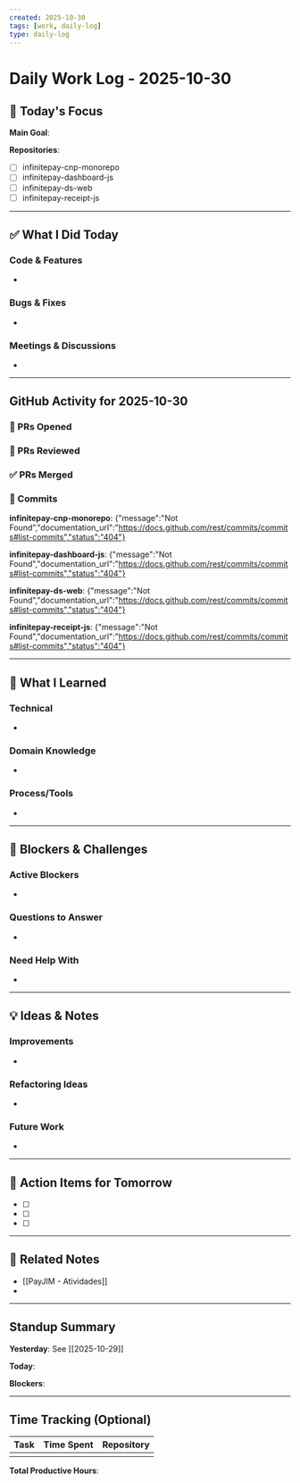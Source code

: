 ```yaml
---
created: 2025-10-30
tags: [work, daily-log]
type: daily-log
---
```


# Daily Work Log - 2025-10-30

## 🎯 Today's Focus

**Main Goal**:

**Repositories**:
- [ ] infinitepay-cnp-monorepo
- [ ] infinitepay-dashboard-js
- [ ] infinitepay-ds-web
- [ ] infinitepay-receipt-js

---

## ✅ What I Did Today

### Code & Features
-

### Bugs & Fixes
-

### Meetings & Discussions
-

---

## GitHub Activity for 2025-10-30

### 🚀 PRs Opened
### 👀 PRs Reviewed
### ✅ PRs Merged
### 📝 Commits
**infinitepay-cnp-monorepo**:
{"message":"Not Found","documentation_url":"https://docs.github.com/rest/commits/commits#list-commits","status":"404"}

**infinitepay-dashboard-js**:
{"message":"Not Found","documentation_url":"https://docs.github.com/rest/commits/commits#list-commits","status":"404"}

**infinitepay-ds-web**:
{"message":"Not Found","documentation_url":"https://docs.github.com/rest/commits/commits#list-commits","status":"404"}

**infinitepay-receipt-js**:
{"message":"Not Found","documentation_url":"https://docs.github.com/rest/commits/commits#list-commits","status":"404"}


---

## 🧠 What I Learned

### Technical
-

### Domain Knowledge
-

### Process/Tools
-

---

## 🚧 Blockers & Challenges

### Active Blockers
-

### Questions to Answer
-

### Need Help With
-

---

## 💡 Ideas & Notes

### Improvements
-

### Refactoring Ideas
-

### Future Work
-

---

## 📝 Action Items for Tomorrow

- [ ]
- [ ]
- [ ]

---

## 🔗 Related Notes

- [[PayJIM - Atividades]]
-

---

## Standup Summary

**Yesterday**:
See [[2025-10-29]]

**Today**:

**Blockers**:

---

## Time Tracking (Optional)

| Task | Time Spent | Repository |
|------|------------|------------|
|      |            |            |

**Total Productive Hours**:
